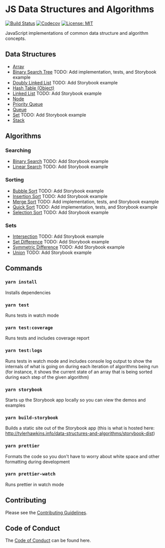 # JS Data Structures and Algorithms

[![Build Status](https://travis-ci.com/thawkin3/js-data-structures-and-algorithms.svg?branch=master)](https://travis-ci.com/thawkin3/js-data-structures-and-algorithms)
[![Codecov](https://img.shields.io/codecov/c/github/thawkin3/js-data-structures-and-algorithms)](https://codecov.io/gh/thawkin3/js-data-structures-and-algorithms)
[![License: MIT](https://img.shields.io/badge/License-MIT-yellow.svg)](https://opensource.org/licenses/MIT)

JavaScript implementations of common data structure and algorithm concepts.

## Data Structures

- [Array](src/data-structures/array/src/array.js)
- [Binary Search Tree](src/data-structures/binary-search-tree/src/binary-search-tree.js) TODO: Add implementation, tests, and Storybook example
- [Doubly Linked List](src/data-structures/doubly-linked-list/src/doubly-linked-list.js) TODO: Add Storybook example
- [Hash Table (Object)](src/data-structures/hash-table/src/hash-table.js)
- [Linked List](src/data-structures/linked-list/src/linked-list.js) TODO: Add Storybook example
- [Node](src/data-structures/node/src/node.js)
- [Priority Queue](src/data-structures/priority-queue/src/priority-queue.js)
- [Queue](src/data-structures/queue/src/queue.js)
- [Set](src/data-structures/set/src/set.js) TODO: Add Storybook example
- [Stack](src/data-structures/stack/src/stack.js)

## Algorithms

### Searching

- [Binary Search](src/algorithms/search/binary-search/src/binary-search.js) TODO: Add Storybook example
- [Linear Search](src/algorithms/search/linear-search/src/linear-search.js) TODO: Add Storybook example

### Sorting

- [Bubble Sort](src/algorithms/sort/bubble-sort/src/bubble-sort.js) TODO: Add Storybook example
- [Insertion Sort](src/algorithms/sort/insertion-sort/src/insertion-sort.js) TODO: Add Storybook example
- [Merge Sort](src/algorithms/sort/merge-sort/src/merge-sort.js) TODO: Add implementation, tests, and Storybook example
- [Quick Sort](src/algorithms/sort/quick-sort/src/quick-sort.js) TODO: Add implementation, tests, and Storybook example
- [Selection Sort](src/algorithms/sort/selection-sort/src/selection-sort.js) TODO: Add Storybook example

### Sets

- [Intersection](src/algorithms/set/intersection/src/intersection.js) TODO: Add Storybook example
- [Set Difference](src/algorithms/set/set-difference/src/set-difference.js) TODO: Add Storybook example
- [Symmetric Difference](src/algorithms/set/symmetric-difference/src/symmetric-difference.js) TODO: Add Storybook example
- [Union](src/algorithms/set/union/src/union.js) TODO: Add Storybook example

## Commands

### `yarn install`

Installs dependencies

### `yarn test`

Runs tests in watch mode

### `yarn test:coverage`

Runs tests and includes coverage report

### `yarn test:logs`

Runs tests in watch mode and includes console log output to show the internals of what is going on during each iteration of algorithms being run (for instance, it shows the current state of an array that is being sorted during each step of the given algorithm)

### `yarn storybook`

Starts up the Storybook app locally so you can view the demos and examples

### `yarn build-storybook`

Builds a static site out of the Storybook app (this is what is hosted here: http://tylerhawkins.info/data-structures-and-algorithms/storybook-dist)

### `yarn prettier`

Formats the code so you don't have to worry about white space and other formatting during development

### `yarn prettier-watch`

Runs prettier in watch mode

## Contributing

Please see the [Contributing Guidelines](CONTRIBUTING.md).

## Code of Conduct

The [Code of Conduct](CODE_OF_CONDUCT.md) can be found here.
